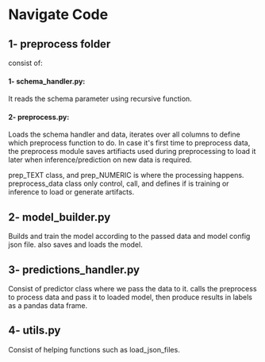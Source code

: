 # Navigate Code

## 1- preprocess folder

consist of:

#### 1- schema_handler.py:

It reads the schema parameter using recursive function.

#### 2- preprocess.py:

Loads the schema handler and data, iterates over all columns to define which preprocess function to do. In case it's first time to preprocess data, the preprocess module saves artifiacts used during preprocessing to load it later when inference/prediction on new data is required.

prep_TEXT class, and prep_NUMERIC is where the processing happens. preprocess_data class only control, call, and defines if is training or inference to load or generate artifacts.

## 2- model_builder.py

Builds and train the model according to the passed data and model config json file. also saves and loads the model.

## 3- predictions_handler.py

Consist of predictor class where we pass the data to it. calls the preprocess to process data and pass it to loaded model, then produce results in labels as a pandas data frame.

## 4- utils.py

Consist of helping functions such as load_json_files.
